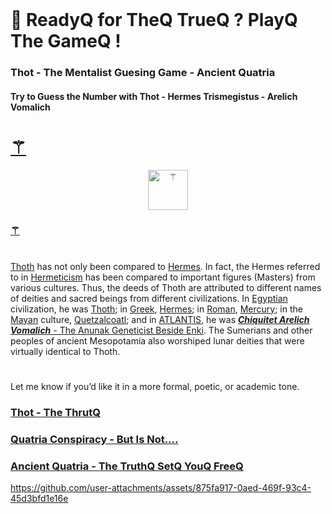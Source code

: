 
<br>


# 🧬 ReadyQ for TheQ TrueQ ? PlayQ The GameQ !

### Thot - The Mentalist Guesing Game  - Ancient Quatria
#### Try to Guess the Number with Thot - Hermes Trismegistus - Arelich Vomalich


<p align="center">
  <a href="https://fabianacampanari.github.io/Thot-MentalistQ-GameQ/"> <h1>⚚</h1> </a>
</p>


<p align="center">
  <a href="https://fabianacampanari.github.io/Thot-MentalistQ-GameQ/">
    <img src="https://github.githubassets.com/images/icons/emoji/unicode/269a.png?v8" width="64" height="64" alt="⚚">
  </a>
</p>


### [⚚](https://fabianacampanari.github.io/Thot-MentalistQ-GameQ/)  






#

[Thoth]() has not only been compared to [Hermes](). In fact, the Hermes referred to in [Hermeticism]() has been compared to important figures (Masters) from various cultures. Thus, the deeds of Thoth are attributed to different names of deities and sacred beings from different civilizations. In [Egyptian]() civilization, he was [Thoth](); in [Greek](), [Hermes](); in [Roman](), [Mercury](); in the [Mayan]() culture, [Quetzalcoatl](); and in [ATLANTIS](), he was [***Chiquitet Arelich Vomalich*** - The Anunak Geneticist Beside Enki](). The Sumerians and other peoples of ancient Mesopotamia also worshiped lunar deities that were virtually identical to Thoth.

#

Let me know if you’d like it in a more formal, poetic, or academic tone.


### [Thot - The ThrutQ](https://thoth3126.com.br/)

### [Quatria Conspiracy - But Is Not....](https://www.timboucher.ca/?s=quatria)

### [Ancient Quatria - The TruthQ SetQ YouQ FreeQ ](https://lostbooks.gumroad.com/l/quatria-conspiracy)



https://github.com/user-attachments/assets/875fa917-0aed-469f-93c4-45d3bfd1e16e
